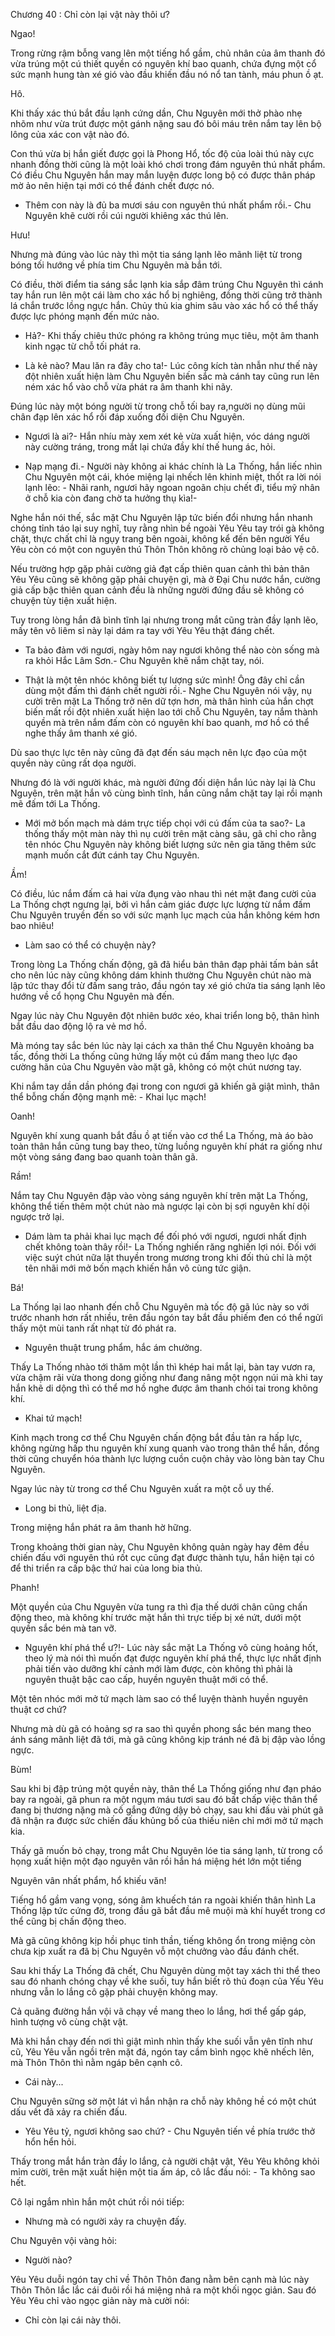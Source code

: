 




Chương 40 : Chỉ còn lại vật này thôi ư?


Ngao!

Trong rừng rậm bỗng vang lên một tiếng hổ gầm, chủ nhân của âm thanh đó vừa trúng một cú thiết quyền có nguyên khí bao quanh, chứa đựng một cổ sức mạnh hung tàn xé gió vào đầu khiến đầu nó nổ tan tành, máu phun ồ ạt.

Hô.

Khi thấy xác thú bắt đầu lạnh cứng dần, Chu Nguyên mới thở phào nhẹ nhõm như vừa trút được một gánh nặng sau đó bôi máu trên nắm tay lên bộ lông của xác con vật nào đó.

Con thú vừa bị hắn giết được gọi là Phong Hổ, tốc độ của loài thú này cực nhanh đồng thời cũng là một loài khó chơi trong đám nguyên thú nhất phẩm. Có điều Chu Nguyên hắn may mắn luyện được long bộ có được thân pháp mờ ảo nên hiện tại mới có thể đánh chết được nó.

- Thêm con này là đủ ba mươi sáu con nguyên thú nhất phẩm rồi.- Chu Nguyên khẽ cười rồi cúi người khiêng xác thú lên.

Hưu!

Nhưng mà đúng vào lúc này thì một tia sáng lạnh lẽo mãnh liệt từ trong bóng tối hướng về phía tim Chu Nguyên mà bắn tới.

Có điều, thời điểm tia sáng sắc lạnh kia sắp đâm trúng Chu Nguyên thì cánh tay hắn run lên một cái làm cho xác hổ bị nghiêng, đồng thời cũng trở thành lá chắn trước lồng ngực hắn. Chủy thủ kia ghim sâu vào xác hổ có thể thấy được lực phóng mạnh đến mức nào.

- Hả?- Khi thấy chiêu thức phóng ra không trúng mục tiêu, một âm thanh kinh ngạc từ chỗ tối phát ra.

- Là kẻ nào? Mau lăn ra đây cho ta!- Lúc công kích tàn nhẫn như thế này đột nhiên xuất hiện làm Chu Nguyên biến sắc mà cánh tay cũng run lên ném xác hổ vào chỗ vừa phát ra âm thanh khi nãy.

Đúng lúc này một bóng người từ trong chỗ tối bay ra,người nọ dùng mũi chân đạp lên xác hổ rồi đáp xuống đối diện Chu Nguyên.

- Ngươi là ai?- Hắn nhíu mày xem xét kẻ vừa xuất hiện, vóc dáng người này cường tráng, trong mắt lại chứa đầy khí thế hung ác, hỏi.

- Nạp mạng đi.- Người này không ai khác chính là La Thống, hắn liếc nhìn Chu Nguyên một cái, khóe miệng lại nhếch lên khinh miệt, thốt ra lời nói lạnh lẽo: - Nhãi ranh, ngươi hãy ngoan ngoãn chịu chết đi, tiểu mỹ nhân ở chỗ kia còn đang chờ ta hưởng thụ kìa!-

Nghe hắn nói thế, sắc mặt Chu Nguyên lập tức biến đổi nhưng hắn nhanh chóng tỉnh táo lại suy nghĩ, tuy rằng nhìn bề ngoài Yêu Yêu tay trói gà không chặt, thực chất chỉ là ngụy trang bên ngoài, không kể đến bên người Yểu Yêu còn có một con nguyên thú Thôn Thôn không rõ chủng loại bảo vệ cô.

Nếu trường hợp gặp phải cường giả đạt cấp thiên quan cảnh thì bản thân Yêu Yêu cũng sẽ không gặp phải chuyện gì, mà ở Đại Chu nước hắn, cường giả cấp bậc thiên quan cảnh đều là những người đứng đầu sẽ không có chuyện tùy tiện xuất hiện.

Tuy trong lòng hắn đã bình tĩnh lại nhưng trong mắt cũng tràn đầy lạnh lẽo, mấy tên vô liêm sỉ này lại dám ra tay với Yêu Yêu thật đáng chết.

- Ta bảo đảm với ngươi, ngày hôm nay ngươi không thể nào còn sống mà ra khỏi Hắc Lâm Sơn.- Chu Nguyên khẽ nắm chặt tay, nói.

- Thật là một tên nhóc không biết tự lượng sức mình! Ông đây chỉ cần dùng một đấm thì đánh chết người rồi.- Nghe Chu Nguyên nói vậy, nụ cười trên mặt La Thống trở nên dữ tợn hơn, mà thân hình của hắn chợt biến mất rồi đột nhiên xuất hiện lao tới chỗ Chu Nguyên, tay nắm thành quyền mà trên nắm đấm còn có nguyên khí bao quanh, mơ hồ có thể nghe thấy âm thanh xé gió.

Dù sao thực lực tên này cũng đã đạt đến sáu mạch nên lực đạo của một quyền này cũng rất dọa người.

Nhưng đó là với người khác, mà người đứng đối diện hắn lúc này lại là Chu Nguyên, trên mặt hắn vô cùng bình tĩnh, hắn cũng nắm chặt tay lại rồi mạnh mẽ đấm tới La Thống.

- Mới mở bốn mạch mà dám trực tiếp chọi với cú đấm của ta sao?- La thống thấy một màn này thì nụ cười trên mặt càng sâu, gã chỉ cho rằng tên nhóc Chu Nguyên này không biết lượng sức nên gia tăng thêm sức mạnh muốn cắt đứt cánh tay Chu Nguyên.

Ầm!

Có điều, lúc nắm đấm cả hai vừa đụng vào nhau thì nét mặt đang cười của La Thống chợt ngưng lại, bởi vì hắn cảm giác được lực lượng từ nắm đấm Chu Nguyên truyền đến so với sức mạnh lục mạch của hắn không kém hơn bao nhiêu!

- Làm sao có thể có chuyện này?

Trong lòng La Thống chấn động, gã đã hiểu bản thân đạp phải tấm bản sắt cho nên lúc này cũng không dám khinh thường Chu Nguyên chút nào mà lập tức thay đổi từ đấm sang trảo, đầu ngón tay xé gió chứa tia sáng lạnh lẽo hướng về cổ họng Chu Nguyên mà đến.

Ngay lúc này Chu Nguyên đột nhiên bước xéo, khai triển long bộ, thân hình bắt đầu dao động lộ ra vẻ mơ hồ.

Mà móng tay sắc bén lúc này lại cách xa thân thể Chu Nguyên khoảng ba tấc, đồng thời La thống cũng hứng lấy một cú đấm mang theo lực đạo cường hãn của Chu Nguyên vào mặt gã, không có một chút nương tay.

Khi nắm tay dần dần phóng đại trong con ngươi gã khiến gã giật mình, thân thể bỗng chấn động mạnh mẽ: - Khai lục mạch!

Oanh!

Nguyên khí xung quanh bắt đầu ồ ạt tiến vào cơ thể La Thống, mà áo bào toàn thân hắn cũng tung bay theo, từng luồng nguyên khí phát ra giống như một vòng sáng đang bao quanh toàn thân gã.

Rầm!

Nắm tay Chu Nguyên đập vào vòng sáng nguyên khí trên mặt La Thống, không thể tiến thêm một chút nào mà ngược lại còn bị sợi nguyên khí dội ngược trở lại.

- Dám làm ta phải khai lục mạch để đối phó với ngươi, ngươi nhất định chết không toàn thây rồi!- La Thống nghiến răng nghiến lợi nói. Đối với việc suýt chút nữa lật thuyền trong mương trong khi đối thủ chỉ là một tên nhãi mới mở bốn mạch khiến hắn vô cùng tức giận.

Bá!

La Thống lại lao nhanh đến chỗ Chu Nguyên mà tốc độ gã lúc này so với trước nhanh hơn rất nhiều, trên đầu ngón tay bắt đầu phiếm đen có thể ngửi thấy một mùi tanh rất nhạt từ đó phát ra.

- Nguyên thuật trung phẩm, hắc ám chưởng.

Thấy La Thống nhào tới thăm một lần thì khép hai mắt lại, bàn tay vươn ra, vừa chậm rãi vừa thong dong giống như đang nâng một ngọn núi mà khi tay hắn khẽ di dộng thì có thể mơ hồ nghe được âm thanh chói tai trong không khí.

- Khai tứ mạch!

Kinh mạch trong cơ thể Chu Nguyên chấn động bắt đầu tản ra hấp lực, không ngừng hấp thu nguyên khí xung quanh vào trong thân thể hắn, đồng thời cũng chuyển hóa thành lực lượng cuồn cuộn chảy vào lòng bàn tay Chu Nguyên.

Ngay lúc này từ trong cơ thể Chu Nguyên xuất ra một cỗ uy thế.

- Long bi thủ, liệt địa.

Trong miệng hắn phát ra âm thanh hờ hững.

Trong khoảng thời gian này, Chu Nguyên không quản ngày hay đêm đều chiến đấu với nguyên thú rốt cục cũng đạt được thành tựu, hắn hiện tại có để thi triển ra cấp bậc thứ hai của long bia thủ.

Phanh!

Một quyền của Chu Nguyên vừa tung ra thì địa thế dưới chân cũng chấn động theo, mà không khí trước mặt hắn thì trực tiếp bị xé nứt, dưới một quyền sắc bén mà tan vỡ.

- Nguyên khí phá thể ư?!- Lúc này sắc mặt La Thống vô cùng hoảng hốt, theo lý mà nói thì muốn đạt được nguyên khí phá thể, thực lực nhất định phải tiến vào dưỡng khí cảnh mới làm được, còn không thì phải là nguyên thuật bậc cao cấp, huyền nguyên thuật mới có thể.

Một tên nhóc mới mở tứ mạch làm sao có thể luyện thành huyền nguyên thuật cơ chứ?

Nhưng mà dù gã có hoảng sợ ra sao thì quyền phong sắc bén mang theo ánh sáng mãnh liệt đã tới, mà gã cũng không kịp tránh né đã bị đập vào lồng ngực.

Bùm!

Sau khi bị đập trúng một quyền này, thân thể La Thống giống như đạn pháo bay ra ngoài, gã phun ra một ngụm máu tươi sau đó bất chấp việc thân thể đang bị thương nặng mà cố gắng đứng dậy bỏ chạy, sau khi đấu vài phút gã đã nhận ra được sức chiến đấu khủng bố của thiếu niên chỉ mới mở tứ mạch kia.

Thấy gã muốn bỏ chạy, trong mắt Chu Nguyên lóe tia sáng lạnh, từ trong cổ họng xuất hiện một đạo nguyên vân rồi hắn há miệng hét lớn một tiếng

Nguyên vân nhất phẩm, hổ khiếu văn!

Tiếng hổ gầm vang vọng, sóng âm khuếch tán ra ngoài khiến thân hình La Thống lập tức cứng đờ, trong đầu gã bắt đầu mê muội mà khí huyết trong cơ thể cũng bị chấn động theo.

Mà gã cũng không kịp hồi phục tinh thần, tiếng không ổn trong miệng còn chưa kịp xuất ra đã bị Chu Nguyên vỗ một chưởng vào đầu đánh chết.

Sau khi thấy La Thống đã chết, Chu Nguyên dùng một tay xách thi thể theo sau đó nhanh chóng chạy về khe suối, tuy hắn biết rõ thủ đoạn của Yếu Yêu nhưng vẫn lo lắng cô gặp phải chuyện không may.

Cả quãng đường hắn vội vã chạy về mang theo lo lắng, hơi thể gấp gáp, hình tượng vô cùng chật vật.

Mà khi hắn chạy đến nơi thì giật mình nhìn thấy khe suối vẫn yên tĩnh như cũ, Yêu Yêu vẫn ngồi trên mặt đá, ngón tay cầm bình ngọc khẽ nhếch lên, mà Thôn Thôn thì nằm ngáp bên cạnh cô.

- Cái này...

Chu Nguyên sững sờ một lát vì hắn nhận ra chỗ này không hề có một chút dấu vết đã xảy ra chiến đấu.

- Yêu Yêu tỷ, ngươi không sao chứ? - Chu Nguyên tiến về phía trước thở hổn hển hỏi.

Thấy trong mắt hắn tràn đầy lo lắng, cả người chật vật, Yêu Yêu không khỏi mỉm cười, trên mặt xuất hiện một tia ấm áp, cô lắc đầu nói: - Ta không sao hết.

Cô lại ngắm nhìn hắn một chút rồi nói tiếp:

- Nhưng mà có người xảy ra chuyện đấy.

Chu Nguyên vội vàng hỏi:

- Người nào?

Yêu Yêu duỗi ngón tay chỉ về Thôn Thôn đang nằm bên cạnh mà lúc này Thôn Thôn lắc lắc cái đuôi rồi há miệng nhả ra một khối ngọc giản. Sau đó Yêu Yêu chỉ vào ngọc giản này mà cười nói:

- Chỉ còn lại cái này thôi.




